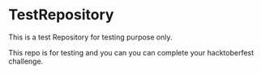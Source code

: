 # TestRepository
This is a test Repository for testing purpose only.


This repo is for testing and you can you can complete your hacktoberfest challenge.

